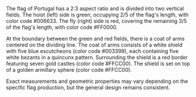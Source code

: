 The flag of Portugal has a 2:3 aspect ratio and is divided into two vertical fields. The hoist (left) side is green, occupying 2/5 of the flag's length, with color code #006633. The fly (right) side is red, covering the remaining 3/5 of the flag's length, with color code #FF0000.

At the boundary between the green and red fields, there is a coat of arms centered on the dividing line. The coat of arms consists of a white shield with five blue escutcheons (color code #003399), each containing five white bezants in a quincunx pattern. Surrounding the shield is a red border featuring seven gold castles (color code #FFCC00). The shield is set on top of a golden armillary sphere (color code #FFCC00).

Exact measurements and geometric properties may vary depending on the specific flag production, but the general design remains consistent.
